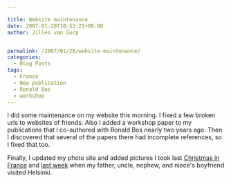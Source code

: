 ```yaml
---

title: Website maintenance
date: 2007-01-28T10:53:21+00:00
author: Jilles van Gurp


permalink: /2007/01/28/website-maintenance/
categories:
  - Blog Posts
tags:
  - France
  - New publication
  - Ronald Bos
  - workshop
---
```

I did some maintenance on my website this morning. I fixed a few broken urls to websites of friends. Also I added a workshop paper to my publications that I co-authored with Ronald Bos nearly two years ago. Then I discovered that several of the papers there had incomplete references, so I fixed that too.

Finally, I updated my photo site and added pictures I took last [Christmas in France](https://www.jillesvangurp.com/Album/2006/2006-14%20Christmas%20in%20France/index.html) and [last week](https://www.jillesvangurp.com/Album/2007/2007-01%20-%20Family%20here/index.html) when my father, uncle, nephew, and niece's boyfriend visited Helsinki.